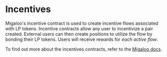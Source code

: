 # Incentives

Migaloo's incentive contract is used to create incentive flows associated with LP tokens. Incentive contracts allow any user to incentivize a pair created. External users can then create positions to utilize the flow by bonding their LP tokens. Users will receive rewards for _each active flow_.

To find out more about the incentives contracts, refer to the [Migaloo docs](https://ww0-1.gitbook.io/migaloo-docs/liquidity-hub/overview-1/).
